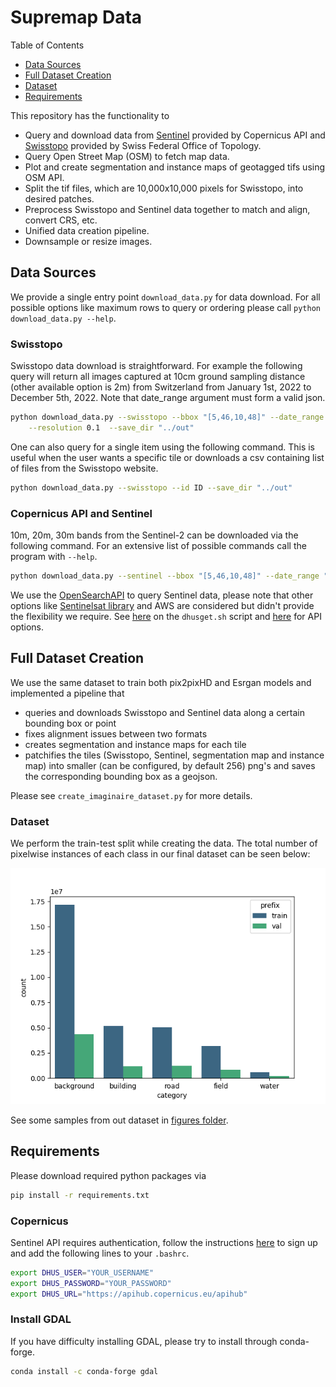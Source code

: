 # Supremap Data 
Table of Contents
- [Data Sources](#data-sources)
- [Full Dataset Creation](#full-dataset-creation)
- [Dataset](#dataset)
- [Requirements](#requirements)

This repository has the functionality to 
- Query and download data from [Sentinel](#copernicus-api-and-sentinel) provided by Copernicus API and [Swisstopo](#swisstopo) provided by Swiss Federal Office of Topology.
- Query Open Street Map (OSM) to fetch map data.
- Plot and create segmentation and instance maps of geotagged tifs using OSM API.
- Split the tif files, which are 10,000x10,000 pixels for Swisstopo, into desired patches.
- Preprocess Swisstopo and Sentinel data together to match and align, convert CRS, etc.
- Unified data creation pipeline.
- Downsample or resize images.

## Data Sources
We provide a single entry point `download_data.py` for data download. For all possible options like maximum rows to query or ordering please call `python download_data.py --help`.

### Swisstopo
Swisstopo data download is straightforward. For example the following query will return all images captured at 10cm ground sampling distance (other available option is 2m) from Switzerland from January 1st, 2022 to December 5th, 2022.
Note that date_range argument must form a valid json.
```bash
python download_data.py --swisstopo --bbox "[5,46,10,48]" --date_range "[\"2018-01-01\", \"2018-12-31\"]" \
    --resolution 0.1  --save_dir "../out"
```

One can also query for a single item using the following command. This is useful when the user wants a specific tile or downloads a csv containing list of files from the Swisstopo website.

```bash
python download_data.py --swisstopo --id ID --save_dir "../out"
```

### Copernicus API and Sentinel
10m, 20m, 30m bands from the Sentinel-2 can be downloaded via the following command. For an extensive list of possible commands call the program with `--help`.
```bash
python download_data.py --sentinel --bbox "[5,46,10,48]" --date_range "[\"2022-01-01\", \"2022-01-05\"]" --save_dir "../out"
```
We use the [OpenSearchAPI]((https://scihub.copernicus.eu/twiki/do/view/SciHubUserGuide/OpenSearchAPI)) to query Sentinel data, please note that other options like [Sentinelsat library](https://github.com/sentinelsat/sentinelsat) and AWS are considered but didn't provide the flexibility we require.
See [here](https://scihub.copernicus.eu/userguide/BatchScripting) on the `dhusget.sh` script and [here](https://scihub.copernicus.eu/twiki/do/view/SciHubUserGuide/OpenSearchAPI) for API options.

## Full Dataset Creation
We use the same dataset to train both pix2pixHD and Esrgan models and implemented a pipeline that 
- queries and downloads Swisstopo and Sentinel data along a certain bounding box or point
- fixes alignment issues between two formats
- creates segmentation and instance maps for each tile
- patchifies the tiles (Swisstopo, Sentinel, segmentation map and instance map) into smaller (can be configured, by default 256) png's and saves the corresponding bounding box as a geojson. 

Please see `create_imaginaire_dataset.py` for more details.

### Dataset
We perform the train-test split while creating the data. The total number of pixelwise instances of each class in our final dataset can be seen below:

![Dataset Pixelwise Category Count](figures/supremap_imaginaire_mini_dataset_v4_filtered_count.png)

See some samples from out dataset in [figures folder](figures/data-samples/).


## Requirements
Please download required python packages via
```bash
pip install -r requirements.txt
```

### Copernicus
Sentinel API requires authentication, follow the instructions [here](https://scihub.copernicus.eu/userguide/SelfRegistration) to sign up and add the following lines to your `.bashrc`.
```bash
export DHUS_USER="YOUR_USERNAME"
export DHUS_PASSWORD="YOUR_PASSWORD"
export DHUS_URL="https://apihub.copernicus.eu/apihub"
```

### Install GDAL
If you have difficulty installing GDAL, please try to install through conda-forge.
```bash
conda install -c conda-forge gdal
```